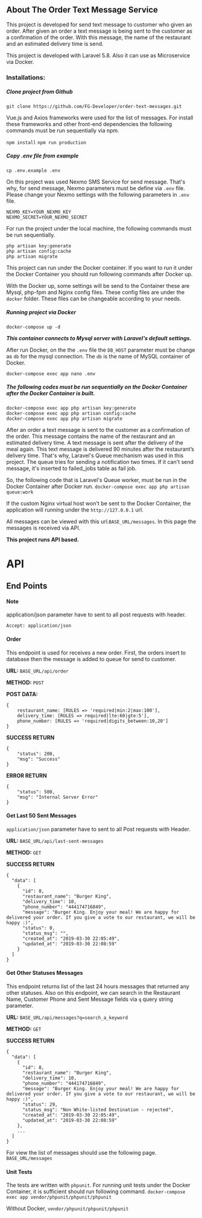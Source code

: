 ## About The Order Text Message Service

This project is developed for send text message to customer who given an order. After given an order a text message is being sent to the customer as a confirmation of the order. With this message, the name of the restaurant and an estimated delivery time is send.

This project is developed with Laravel 5.8. Also it can use as Microservice via Docker.

### Installations:

##### Clone project from Github
``git clone https://github.com/FG-Developer/order-text-messages.git``

Vue.js and Axios frameworks were used for the list of messages. For install these frameworks and other front-end dependencies the following commands must be run sequentially via npm.

``npm install``
``npm run production``

##### Copy .env file from example
``cp .env.example .env``

On this project was used Nexmo SMS Service for send message. That's why, for send message, Nexmo parameters must be define via ``.env`` file. Please change your Nexmo settings with the following parameters in ``.env`` file.

```
NEXMO_KEY=YOUR_NEXMO_KEY
NEXMO_SECRET=YOUR_NEXMO_SECRET
```

For run the project under the local machine, the following commands must be run sequentially.

```
php artisan key:generate
php artisan config:cache
php artisan migrate
```

This project can run under the Docker container. If you want to run it under the Docker Container you should run following commands after Docker up.

With the Docker up, some settings will be send to the Container these are Mysql, php-fpm and Nginx config files. These config files are under the ``docker`` folder. These files can be changeable according to your needs.

##### Running project via Docker
``docker-compose up -d``

***This container connects to Mysql server with Laravel's default settings.***

After run Docker, on the the ``.env`` file the ``DB_HOST`` parameter must be change as ``db`` for the mysql connection. The ``db`` is the name of MySQL container of Docker.

``docker-compose exec app nano .env``

##### The following codes must be run sequentially on the Docker Container after the Docker Container is built.

```
docker-compose exec app php artisan key:generate
docker-compose exec app php artisan config:cache
docker-compose exec app php artisan migrate
```

After an order a text message is sent to the customer as a confirmation of the order. This message contains the name of the restaurant and an estimated delivery time. A text message is sent after the delivery of the meal again. This text message is delivered 90 minutes after the restaurant’s delivery time. That's why, Laravel's Queue mechanism was used in this project. The queue tries for sending a notification two times. If it can't send message, it's inserted to failed_jobs table as fail job.

So, the following code that is Laravel's Queue worker, must be run in the Docker Container after Docker run.
``docker-compose exec app php artisan queue:work``

If the custom Nginx virtual host won't be sent to the Docker Container, the application will running under the ``http://127.0.0.1`` url.

All messages can be viewed with this url.``BASE_URL/messages``. In this page the messages is received via API.

**This project runs API based.**
# API
## End Points

#### Note
application/json parameter have to sent to all post requests with header.

```
Accept: application/json
```

#### Order
This endpoint is used for receives a new order. First, the orders insert to database then the message is added to queue for send to customer.

**URL:** ``BASE_URL/api/order``

**METHOD:** ``POST``

**POST DATA:**
```
{
    restaurant_name: [RULES => 'required|min:2|max:100'],
    delivery_time: [RULES => required|lte:60|gte:5'],
    phone_number: [RULES => 'required|digits_between:10,20']
}
```
**SUCCESS RETURN**
```
{
    "status": 200,
    "msg": "Success"
}
```
**ERROR RETURN**
```
{
    "status": 500,
    "msg": "Internal Server Error"
}
```

#### Get Last 50 Sent Messages

``application/json`` parameter have to sent to all Post requests with Header.

**URL:** ``BASE_URL/api/last-sent-messages``

**METHOD:** ``GET``

**SUCCESS RETURN**
```
{
  "data": [
    {
      "id": 8,
      "restaurant_name": "Burger King",
      "delivery_time": 10,
      "phone_number": "444174716849",
      "message": "Burger King. Enjoy your meal! We are happy for delivered your order. If you give a vote to our restaurant, we will be happy :)",
      "status": 0,
      "status_msg": "",
      "created_at": "2019-03-30 22:05:49",
      "updated_at": "2019-03-30 22:08:59"
    }
  ]
}
```


#### Get Other Statuses Messages

This endpoint returns list of the last 24 hours messages that returned any other statuses. Also on this endpoint, we can search in the Restaurant Name, Customer Phone and Sent Message fields via ``q`` query string parameter.

**URL:** ``BASE_URL/api/messages?q=search_a_keyword``

**METHOD:** ``GET``

**SUCCESS RETURN**
```
{
  "data": [
    {
      "id": 8,
      "restaurant_name": "Burger King",
      "delivery_time": 10,
      "phone_number": "444174716849",
      "message": "Burger King. Enjoy your meal! We are happy for delivered your order. If you give a vote to our restaurant, we will be happy :)",
      "status": 29,
      "status_msg": "Non White-listed Destination - rejected",
      "created_at": "2019-03-30 22:05:49",
      "updated_at": "2019-03-30 22:08:59"
    },
    ...
  ]
}
```

For view the list of messages should use the following page.
``BASE_URL/messages``


#### Unit Tests
The tests are written with ``phpunit``. For running unit tests under the Docker Container, it is sufficient should run following command.
``docker-compose exec app vendor/phpunit/phpunit/phpunit``

Without Docker,
``vendor/phpunit/phpunit/phpunit``
